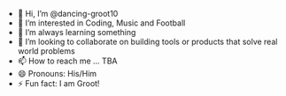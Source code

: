 - 👋 Hi, I’m @dancing-groot10
- 👀 I’m interested in Coding, Music and Football 
- 🌱 I’m always learning something
- 💞️ I’m looking to collaborate on building tools or products that solve real world problems 
- 📫 How to reach me ... TBA
- 😄 Pronouns: His/Him
- ⚡ Fun fact: I am Groot!

<!---
dancing-groot10/dancing-groot10 is a ✨ special ✨ repository because its `README.md` (this file) appears on your GitHub profile.
You can click the Preview link to take a look at your changes.
--->
